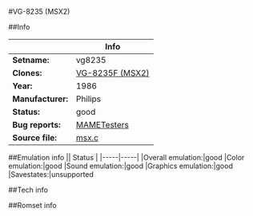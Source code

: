 #VG-8235 (MSX2)

##Info

||Info|
|-----|-----|
|**Setname:**|vg8235
|**Clones:**|[VG-8235F (MSX2)](vg8235f.md)
|**Year:**|1986
|**Manufacturer:**|Philips
|**Status:**|good
|**Bug reports:**|[MAMETesters](http://mametesters.org/view_all_set.php?type=1&temporary=y&search=msx.c)
|**Source file:**|[msx.c](https://github.com/mamedev/mame/blob/master/src/mess/drivers/msx.c)

##Emulation info
|| Status |
|-----|-----|
|Overall emulation:|good
|Color emulation:|good
|Sound emulation:|good
|Graphics emulation:|good
|Savestates:|unsupported

##Tech info

##Romset info

<!--- START OF EDITED COMMENT DO NOT TOUCH TEXT ABOVE-->
